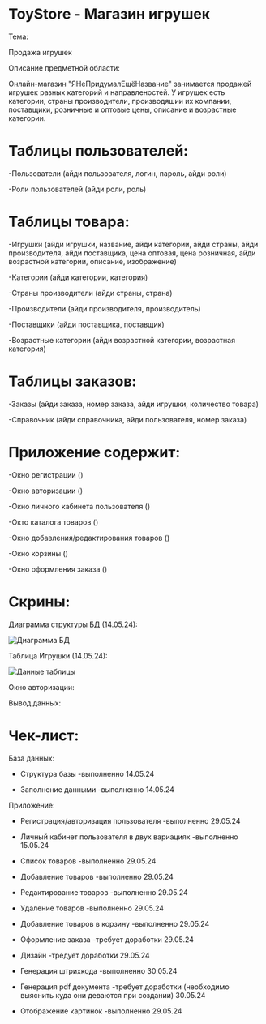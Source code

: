 # ToyStore - Магазин игрушек

Тема:

Продажа игрушек

Описание предметной области:

Онлайн-магазин "ЯНеПридумалЕщёНазвание" занимается продажей игрушек разных категорий и направленостей. У игрушек есть категории, страны производители, производяшии их компании, поставщики, розничные и оптовые цены, описание и возрастные категории.

# Таблицы пользователей:

-Пользователи (айди пользователя, логин, пароль, айди роли)

-Роли пользователей (айди роли, роль)

# Таблицы товара:

-Игрушки (айди игрушки, название, айди категории, айди страны, айди производителя, айди поставщика, цена оптовая, цена розничная, айди возрастной категории, описание, изображение)

-Категории (айди категории, категория)

-Страны производители (айди страны, страна)

-Производители (айди производителя, производитель)

-Поставщики (айди поставщика, поставщик)

-Возрастные категории (айди возрастной категории, возрастная категория)

# Таблицы заказов:

-Заказы (айди заказа, номер заказа, айди игрушки, количество товара)

-Справочник (айди справочника, айди пользователя, номер заказа)

# Приложение содержит:

-Окно регистрации ()

-Окно авторизации ()

-Окно личного кабинета пользователя ()

-Окто каталога товаров ()

-Окно добавления/редактирования товаров ()

-Окно корзины ()

-Окно оформления заказа ()

# Скрины:

Диаграмма структуры БД (14.05.24):

![Диаграмма БД](https://github.com/AndryDewsden/ToyStoreByVlasovAndry/assets/154083401/ca57acb7-141e-4ee3-beca-c561125b20ef)

Таблица Игрушки (14.05.24):

![Данные таблицы](https://github.com/AndryDewsden/ToyStoreByVlasovAndry/assets/154083401/0dc838ff-b32b-40d4-a308-6cdce173acca)

Окно авторизации:



Вывод данных:



# Чек-лист:

База данных:

- Структура базы -выполненно 14.05.24

- Заполнение данными -выполненно 14.05.24

Приложение:

- Регистрация/авторизация пользователя -выполненно 29.05.24

- Личный кабинет пользователя в двух вариациях -выполненно 15.05.24

- Список товаров -выполненно 29.05.24

- Добавление товаров -выполненно 29.05.24

- Редактирование товаров -выполненно 29.05.24

- Удаление товаров -выполненно 29.05.24

- Добавление товаров в корзину -выполненно 29.05.24

- Оформление заказа -требует доработки 29.05.24

- Дизайн -тредует доработки 29.05.24

- Генерация штрихкода -выполненно 30.05.24

- Генерация pdf документа -требует доработки (необходимо выяснить куда они деваются при создании) 30.05.24

- Отображение картинок -выполненно 29.05.24
